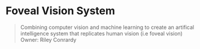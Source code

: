 # Foveal Vision System
> Combining computer vision and machine learning to create an artifical intelligence system that replicates human vision (i.e foveal vision)
Owner: Riley Conrardy
